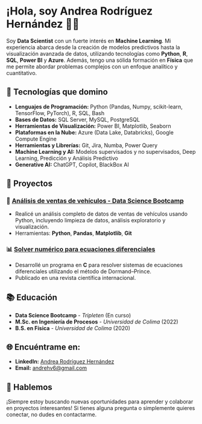 # ¡Hola, soy Andrea Rodríguez Hernández 👩‍💻

Soy **Data Scientist** con un fuerte interés en **Machine Learning**. Mi experiencia abarca desde la creación de modelos predictivos hasta la visualización avanzada de datos, utilizando tecnologías como **Python**, **R**, **SQL**, **Power BI** y **Azure**. Además, tengo una sólida formación en **Física** que me permite abordar problemas complejos con un enfoque analítico y cuantitativo.

## 🔧 Tecnologías que domino

- **Lenguajes de Programación:** Python (Pandas, Numpy, scikit-learn, TensorFlow, PyTorch), R, SQL, Bash
- **Bases de Datos:** SQL Server, MySQL, PostgreSQL
- **Herramientas de Visualización:** Power BI, Matplotlib, Seaborn
- **Plataformas en la Nube:** Azure (Data Lake, Databricks), Google Compute Engine
- **Herramientas y Librerías:** Git, Jira, Numba, Power Query
- **Machine Learning y AI:** Modelos supervisados y no supervisados, Deep Learning, Predicción y Análisis Predictivo
- **Generative AI:** ChatGPT, Copilot, BlackBox AI

## 🚀 Proyectos

### 🚗 [Análisis de ventas de vehículos - Data Science Bootcamp](https://github.com/AndreaRodrig/VehiclesAnalysis)

- Realicé un análisis completo de datos de ventas de vehículos usando Python, incluyendo limpieza de datos, análisis exploratorio y visualización.
- Herramientas: **Python**, **Pandas**, **Matplotlib**, **Git**

### 📊 [Solver numérico para ecuaciones diferenciales](https://github.com/AndreaRodrig/VectorField)

- Desarrollé un programa en **C** para resolver sistemas de ecuaciones diferenciales utilizando el método de Dormand–Prince.
- Publicado en una revista científica internacional.

## 📚 Educación

- **Data Science Bootcamp** - *Tripleten* (En curso)
- **M.Sc. en Ingeniería de Procesos** - *Universidad de Colima* (2022)
- **B.S. en Física** - *Universidad de Colima* (2020)

## 🌐 Encuéntrame en:

- **LinkedIn:** [Andrea Rodríguez Hernández](https://www.linkedin.com/in/andrearodriguez/)
- **Email:** andrehv6@gmail.com

## 💬 Hablemos

¡Siempre estoy buscando nuevas oportunidades para aprender y colaborar en proyectos interesantes! Si tienes alguna pregunta o simplemente quieres conectar, no dudes en contactarme.
